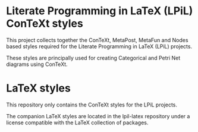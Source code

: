 # Literate Programming in LaTeX (LPiL) ConTeXt styles

This project collects together the ConTeXt, MetaPost, MetaFun and Nodes
based styles required for the Literate Programming in LaTeX (LPiL)
projects.

These styles are principally used for creating Categorical and Petri Net
diagrams using ConTeXt.

# LaTeX styles

This repository only contains the ConTeXt styles for the LPiL projects.

The companion LaTeX styles are located in the lpil-latex repository under
a license compatible with the LaTeX collection of packages.

